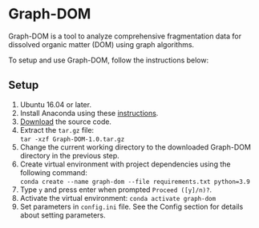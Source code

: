 # Graph-DOM
Graph-DOM is a tool to analyze comprehensive fragmentation data for dissolved organic matter (DOM) using graph algorithms.  

To setup and use Graph-DOM, follow the instructions below:

## Setup
1. Ubuntu 16.04 or later.
2. Install Anaconda using these [instructions](https://docs.conda.io/en/latest/miniconda.html#linux-installers).
3. [Download](https://github.com/Usman095/Graph-DOM/archive/refs/tags/v1.0.tar.gz) the source code.
4. Extract the `tar.gz` file:  
   `tar -xzf Graph-DOM-1.0.tar.gz`
6. Change the current working directory to the downloaded Graph-DOM directory in the previous step. 
7. Create virtual environment with project dependencies using the following command:  
   `conda create --name graph-dom --file requirements.txt python=3.9`
8. Type `y` and press enter when prompted `Proceed ([y]/n)?`.
9. Activate the virtual environment:
   `conda activate graph-dom`
10. Set parameters in `config.ini` file. See the Config section for details about setting parameters.
